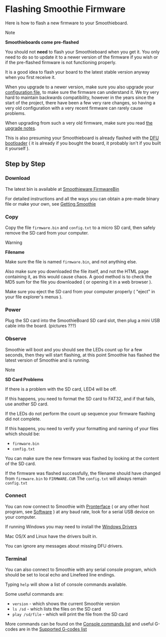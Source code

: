 
# Flashing Smoothie Firmware

Here is how to flash a new firmware to your Smoothieboard.

> [!NOTE]
> **Smoothieboards come pre-flashed**
>
> You should not **need** to flash your Smoothieboard when you get it. You only need to do so to update it to a newer version of the firmware if you wish or if the pre-flashed firmware is not functioning properly.
>
> It is a good idea to flash your board to the latest stable version anyway when you first receive it.
>
> When you upgrade to a newer version, make sure you also upgrade your [configuration file](http://smoothieware.org/configuring-smoothie.md), to make sure the firmware can understand it. We try very hard to maintain backwards compatibility, however in the years since the start of the project, there have been a few very rare changes, so having a very old configuration with a very recent firmware can rarely cause problems.
>
> When upgrading from such a very old firmware, make sure you read [the upgrade notes](https://github.com/smoothieware/smoothieware/blob/edge/upgrade-notes.md).

This is also presuming your Smoothieboard is already flashed with the [DFU bootloader](http://smoothieware.org/flashing-the-bootloader.md) ( it is already if you bought the board, it probably isn't if you built it yourself ).

## Step by Step

### Download

The latest bin is available at [Smoothieware FirmwareBin](https://github.com/Smoothieware/Smoothieware/tree/edge/FirmwareBin)

For detailed instructions and all the ways you can obtain a pre-made binary file or make your own, see [Getting Smoothie](http://smoothieware.org/getting-smoothie.md)

### Copy

Copy the file `firmware.bin` and `config.txt` to a micro SD card, then safely remove the SD card from your computer.

> [!WARNING]
> **Filename**
>
> Make sure the file is named `firmware.bin`, and not anything else.
>
> Also make sure you downloaded the file itself, and not the HTML page containing it, as this would cause chaos. A good method is to check the MD5 sum for the file you downloaded ( or opening it in a web browser ).

Make sure you eject the SD card from your computer properly ( "eject" in your file explorer's menus ).

### Power

Plug the SD card into the SmoothieBoard SD card slot, then plug a mini USB cable into the board. (pictures ???)

### Observe

Smoothie will boot and you should see the LEDs count up for a few seconds, then they will start flashing, at this point Smoothie has flashed the latest version of Smoothie and is running.

> [!NOTE]
> **SD Card Problems**
>
> If there is a problem with the SD card, LED4 will be off.
>
> If this happens, you need to format the SD card to FAT32, and if that fails, use another SD card.
>
> If the LEDs do not perform the count up sequence your firmware flashing did not complete.
>
> If this happens, you need to verify your formatting and naming of your files which should be:
> - `firmware.bin`
> - `config.txt`

You can make sure the new firmware was flashed by looking at the content of the SD card.

If the firmware was flashed successfully, the filename should have changed from `firmware.bin` to `FIRMWARE.CUR`
The `config.txt` will always remain `config.txt`

### Connect

You can now connect to Smoothie with [Pronterface](http://smoothieware.org/pronterface.md) ( or any other host program, see [Software](http://smoothieware.org/software.md) ) at any baud rate, look for a serial USB device on your computer.

If running Windows you may need to install the [Windows Drivers](http://smoothieware.org/windows-drivers.md)

Mac OS/X and Linux have the drivers built in.

You can ignore any messages about missing DFU drivers.

### Terminal

You can also connect to Smoothie with any serial console program, which should be set to local echo and Linefeed line endings.

Typing `help` will show a list of console commands available.

Some useful commands are:
- `version` - which shows the current Smoothie version
- `ls /sd` - which lists the files on the SD card
- `play /sd/file` - which will print the file from the SD card

More commands can be found on the [Console commands list](http://smoothieware.org/console-commands.md) and useful G-codes are in the [Supported G-codes list](http://smoothieware.org/supported-g-codes.md)

